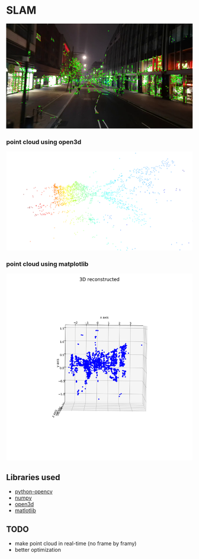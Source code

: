 # SLAM

![](output/slam_frame.png)
### point cloud using open3d
![](output/slam_open3d.png)
### point cloud using matplotlib
![](output/slam_plt.png)

## Libraries used
* [python-opencv](https://opencv.org/)
* [numpy](https://numpy.org/)
* [open3d](http://www.open3d.org/)
* [matlotlib](https://matplotlib.org/)

## TODO
* make point cloud in real-time (no  frame by framy)
* better optimization

